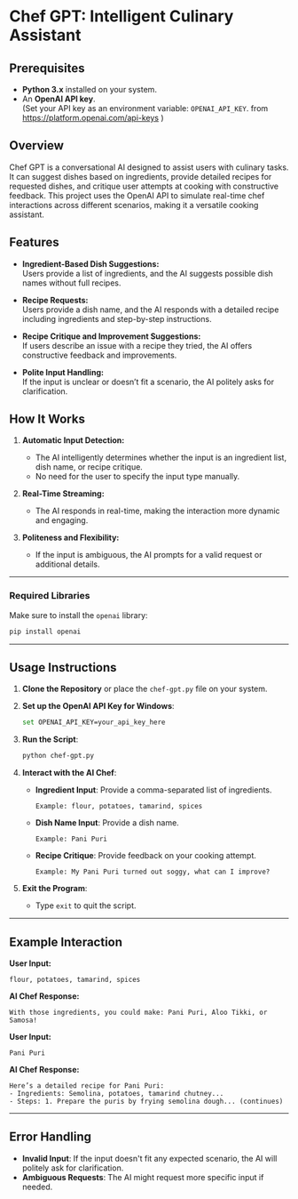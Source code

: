 


# Chef GPT: Intelligent Culinary Assistant
## Prerequisites

- **Python 3.x** installed on your system.
- An **OpenAI API key**.  
  (Set your API key as an environment variable: `OPENAI_API_KEY`.
   from https://platform.openai.com/api-keys )


## Overview

Chef GPT is a conversational AI designed to assist users with culinary tasks. It can suggest dishes based on ingredients, provide detailed recipes for requested dishes, and critique user attempts at cooking with constructive feedback. This project uses the OpenAI API to simulate real-time chef interactions across different scenarios, making it a versatile cooking assistant.

## Features

- **Ingredient-Based Dish Suggestions:**  
  Users provide a list of ingredients, and the AI suggests possible dish names without full recipes.

- **Recipe Requests:**  
  Users provide a dish name, and the AI responds with a detailed recipe including ingredients and step-by-step instructions.

- **Recipe Critique and Improvement Suggestions:**  
  If users describe an issue with a recipe they tried, the AI offers constructive feedback and improvements.

- **Polite Input Handling:**  
  If the input is unclear or doesn’t fit a scenario, the AI politely asks for clarification.

## How It Works

1. **Automatic Input Detection:**  
   - The AI intelligently determines whether the input is an ingredient list, dish name, or recipe critique.
   - No need for the user to specify the input type manually.

2. **Real-Time Streaming:**  
   - The AI responds in real-time, making the interaction more dynamic and engaging.

3. **Politeness and Flexibility:**  
   - If the input is ambiguous, the AI prompts for a valid request or additional details.

---



### Required Libraries

Make sure to install the `openai` library:

```python
pip install openai
```

---

## Usage Instructions

1. **Clone the Repository** or place the `chef-gpt.py` file on your system.
2. **Set up the OpenAI API Key for Windows**:
   ```bash
   set OPENAI_API_KEY=your_api_key_here
   ```
3. **Run the Script**:
   ```bash
   python chef-gpt.py
   ```

4. **Interact with the AI Chef**:
   - **Ingredient Input**: Provide a comma-separated list of ingredients.
     ```
     Example: flour, potatoes, tamarind, spices
     ```
   - **Dish Name Input**: Provide a dish name.
     ```
     Example: Pani Puri
     ```
   - **Recipe Critique**: Provide feedback on your cooking attempt.
     ```
     Example: My Pani Puri turned out soggy, what can I improve?
     ```

5. **Exit the Program**:
   - Type `exit` to quit the script.

---

## Example Interaction

**User Input:**
```
flour, potatoes, tamarind, spices
```

**AI Chef Response:**
```
With those ingredients, you could make: Pani Puri, Aloo Tikki, or Samosa!
```

**User Input:**
```
Pani Puri
```

**AI Chef Response:**
```
Here’s a detailed recipe for Pani Puri: 
- Ingredients: Semolina, potatoes, tamarind chutney...
- Steps: 1. Prepare the puris by frying semolina dough... (continues)
```

---

## Error Handling

- **Invalid Input**: If the input doesn't fit any expected scenario, the AI will politely ask for clarification.
- **Ambiguous Requests**: The AI might request more specific input if needed.
